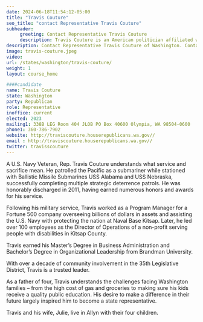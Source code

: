 ```yaml
---
date: 2024-06-18T11:54:12-05:00
title: "Travis Couture"
seo_title: "contact Representative Travis Couture"
subheader:
     greeting: Contact Representative Travis Couture
     description: Travis Couture is an American politician affiliated with the Republican Party. He assumed office on January 9, 2023, as a member of the Washington House of Representatives, representing District 35-Position 2.
description: Contact Representative Travis Couture of Washington. Contact information for Travis Couture includes email address, phone number, and mailing address.
image: travis-couture.jpeg
video:
url: /states/washington/travis-couture/
weight: 1
layout: course_home

####candidate
name: Travis Couture
state: Washington
party: Republican
role: Representative
inoffice: current
elected: 2023
mailing1: 338B LEG Room 404 JLOB PO Box 40600 Olympia, WA 98504-0600
phone1: 360-786-7902
website: http://traviscouture.houserepublicans.wa.gov//
email : http://traviscouture.houserepublicans.wa.gov//
twitter: travisscouture
---
```

A U.S. Navy Veteran, Rep. Travis Couture understands what service and sacrifice mean. He patrolled the Pacific as a submariner while stationed with Ballistic Missile Submarines USS Alabama and USS Nebraska, successfully completing multiple strategic deterrence patrols. He was honorably discharged in 2011, having earned numerous honors and awards for his service.

Following his military service, Travis worked as a Program Manager for a Fortune 500 company overseeing billions of dollars in assets and assisting the U.S. Navy with protecting the nation at Naval Base Kitsap. Later, he led over 100 employees as the Director of Operations of a non-profit serving people with disabilities in Kitsap County.

Travis earned his Master’s Degree in Business Administration and Bachelor’s Degree in Organizational Leadership from Brandman University.

With over a decade of community involvement in the 35th Legislative District, Travis is a trusted leader.

As a father of four, Travis understands the challenges facing Washington families – from the high cost of gas and groceries to making sure his kids receive a quality public education. His desire to make a difference in their future largely inspired him to become a state representative.

Travis and his wife, Julie, live in Allyn with their four children.
